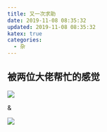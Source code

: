 ```yaml
---
title: 又一次求助
date: 2019-11-08 08:35:32
updated: 2019-11-08 08:35:32
katex: true
categories:
  - 杂
---
```


## 被两位大佬帮忙的感觉

![](https://cdn.luogu.com.cn/upload/image_hosting/8h72b5cc.png)

&

![](https://cdn.luogu.com.cn/upload/image_hosting/uzfqh053.png)